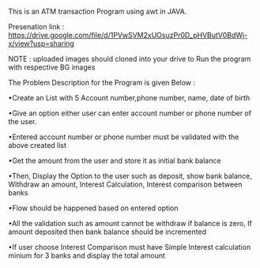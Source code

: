 This is an ATM transaction Program using awt in JAVA.

Presenation link : https://drive.google.com/file/d/1PVwSVM2xUOsuzPr0D_pHVButV0BdWj-x/view?usp=sharing

NOTE :
uploaded images should cloned into your drive to Run the program with respective BG images




The Problem Description for the Program is given Below :


•Create an List with 5 Account number,phone number, name, date of birth

•Give an option either user can enter account number or phone number of the user.

•Entered account number or phone number must be validated with the above created list

•Get the amount from the user and store it as initial bank balance

•Then, Display the Option to the user such as deposit, show bank balance, Withdraw an amount, Interest Calculation, Interest comparison between banks

•Flow should be happened based on entered option

•All the validation such as amount cannot be withdraw if balance is zero, If amount deposited then bank balance should be incremented

•If user choose Interest Comparison must have Simple Interest calculation minium for 3 banks and display the total
amount
